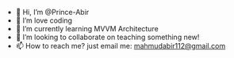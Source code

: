 - 👋 Hi, I’m @Prince-Abir
- 👀 I’m love coding
- 🌱 I’m currently learning MVVM Architecture
- 💞️ I’m looking to collaborate on teaching something new!
- 📫 How to reach me? just email me: mahmudabir112@gmail.com
